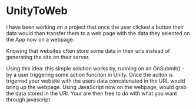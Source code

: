 # UnityToWeb
I have been working on a project that once the user clicked a button their data would then transfer them to a web page with the data they selected on the App now on a webpage. 


Knowing that websites often store some data in their urls instead of generating the site on their server.

Using this idea: this simple solution works by, running on an OnSubmit() - by a user triggering some action funciton in Unity. Once the aciton is trigerred your website with the users data concatenated in the URL would bring up the webpage. Using JavaScript now on the webpage, would grab the data stored in the URl. Your are then free to do with what you want through javascript
